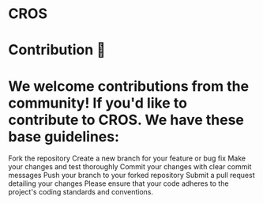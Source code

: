 # CROS
# Contribution 🤝

# We welcome contributions from the community! If you'd like to contribute to CROS. We have these base guidelines:

Fork the repository
Create a new branch for your feature or bug fix
Make your changes and test thoroughly
Commit your changes with clear commit messages
Push your branch to your forked repository
Submit a pull request detailing your changes
Please ensure that your code adheres to the project's coding standards and conventions.
